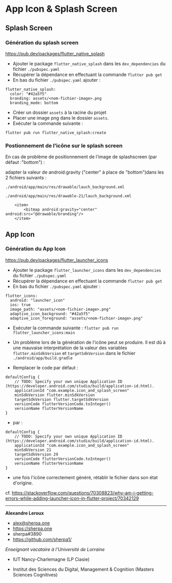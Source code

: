 # App Icon & Splash Screen

## Splash Screen

### Génération du splash screen

https://pub.dev/packages/flutter_native_splash

- Ajouter le package `flutter_native_splash` dans les `dev_dependencies` du fichier `./pubspec.yaml`
- Récupérer la dépendance en effectuant la commande `flutter pub get`
- En bas du fichier `./pubspec.yaml` ajouter :

```
flutter_native_splash:
  color: "#42a5f5"
  branding: assets/<nom-fichier-image>.png
  branding_mode: bottom
```

- Créer un dossier `assets` à la racine du projet
- Placer une image png dans le dossier `assets`.
- Exécuter la commande suivante :

`flutter pub run flutter_native_splash:create`

### Postionnement de l'icône sur le splash screen

En cas de problème de positionnement de l'image de splashscreen (par défaut :"bottom") :

adapter la valeur de android:gravity ("center" à place de "bottom")dans les 2 fichiers suivants :

`./android/app/main/res/drawable/lauch_background.xml`

`./android/app/main/res/drawable-21/lauch_background.xml`

```
    <item>
        <bitmap android:gravity="center" android:src="@drawable/branding"/>
    </item>
```

## App Icon


### Génération du App Icon

https://pub.dev/packages/flutter_launcher_icons

- Ajouter le package `flutter_launcher_icons` dans les `dev_dependencies` du fichier `./pubspec.yaml`
- Récupérer la dépendance en effectuant la commande `flutter pub get`
- En bas du fichier `./pubspec.yaml` ajouter :

```
flutter_icons:
  android: "launcher_icon"
  ios: true
  image_path: "assets/<nom-fichier-image>.png"
  adaptive_icon_background: "#42a5f5"
  adaptive_icon_foreground: "assets/<nom-fichier-image>.png"
```

- Exécuter la commande suivante :
`flutter pub run flutter_launcher_icons:main`

- Un problème lors de la génération de l'icône peut se produire. Il est dû à une mauvaise interprétation de la valeur des variables `flutter.minSdkVersion` et `targetSdkVersion` dans le fichier `./android/app/build.gradle`

- Remplacer le code par défaut :

```
defaultConfig {
    // TODO: Specify your own unique Application ID (https://developer.android.com/studio/build/application-id.html).
    applicationId "com.example.icon_and_splash_screen"
    minSdkVersion flutter.minSdkVersion
    targetSdkVersion flutter.targetSdkVersion
    versionCode flutterVersionCode.toInteger()
    versionName flutterVersionName
}
```

- par :

```
defaultConfig {
    // TODO: Specify your own unique Application ID (https://developer.android.com/studio/build/application-id.html).
    applicationId "com.example.icon_and_splash_screen"
    minSdkVersion 21
    targetSdkVersion 29
    versionCode flutterVersionCode.toInteger()
    versionName flutterVersionName
}
```

- une fois l'icône correctement généré, rétablir le fichier dans son état d'origine.

cf. https://stackoverflow.com/questions/70308823/why-am-i-getting-errors-while-adding-launcher-icon-in-flutter-project/70342129


---

__Alexandre Leroux__

- alex@sherpa.one
- https://sherpa.one
- sherpa#3890
- https://github.com/sherpa1/

_Enseignant vacataire à l'Université de Lorraine_

- IUT Nancy-Charlemagne (LP Ciasie)

- Institut des Sciences du Digital, Management & Cognition (Masters Sciences Cognitives)